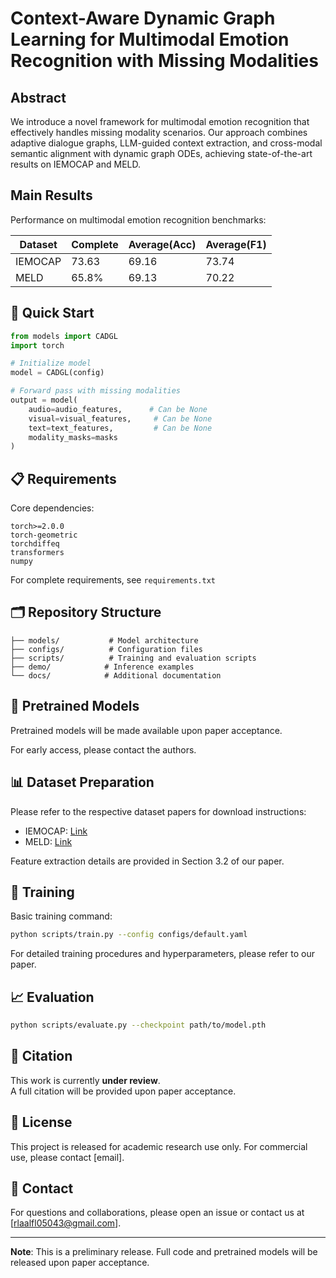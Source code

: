 # Context-Aware Dynamic Graph Learning for Multimodal Emotion Recognition with Missing Modalities

## Abstract

We introduce a novel framework for multimodal emotion recognition that effectively handles missing modality scenarios.
Our approach combines adaptive dialogue graphs, LLM-guided context extraction, and cross-modal semantic alignment with dynamic graph ODEs, achieving state-of-the-art results on IEMOCAP and MELD.

## Main Results

Performance on multimodal emotion recognition benchmarks:

| Dataset | Complete |Average(Acc)|Average(F1)| 
|---------|----------|------------|-----------|
| IEMOCAP | 73.63    | 69.16      | 73.74     |
| MELD    | 65.8%    | 69.13      | 70.22     |

## 🚀 Quick Start

```python
from models import CADGL
import torch

# Initialize model
model = CADGL(config)

# Forward pass with missing modalities
output = model(
    audio=audio_features,      # Can be None
    visual=visual_features,     # Can be None  
    text=text_features,         # Can be None
    modality_masks=masks
)
```

## 📋 Requirements

Core dependencies:
```
torch>=2.0.0
torch-geometric
torchdiffeq
transformers
numpy
```

For complete requirements, see `requirements.txt`

## 🗂️ Repository Structure

```
├── models/           # Model architecture
├── configs/          # Configuration files
├── scripts/          # Training and evaluation scripts
├── demo/            # Inference examples
└── docs/            # Additional documentation
```

## 💾 Pretrained Models

Pretrained models will be made available upon paper acceptance.

For early access, please contact the authors.

## 📊 Dataset Preparation

Please refer to the respective dataset papers for download instructions:
- IEMOCAP: [Link](https://sail.usc.edu/iemocap/)
- MELD: [Link](https://github.com/declare-lab/MELD)

Feature extraction details are provided in Section 3.2 of our paper.

## 🔬 Training

Basic training command:
```bash
python scripts/train.py --config configs/default.yaml
```

For detailed training procedures and hyperparameters, please refer to our paper.

## 📈 Evaluation

```bash
python scripts/evaluate.py --checkpoint path/to/model.pth
```

## 📝 Citation

This work is currently **under review**.  
A full citation will be provided upon paper acceptance.  

## 📄 License

This project is released for academic research use only. For commercial use, please contact [email].

## 📧 Contact

For questions and collaborations, please open an issue or contact us at [rlaalfl05043@gmail.com].


---

**Note**: This is a preliminary release. Full code and pretrained models will be released upon paper acceptance.
